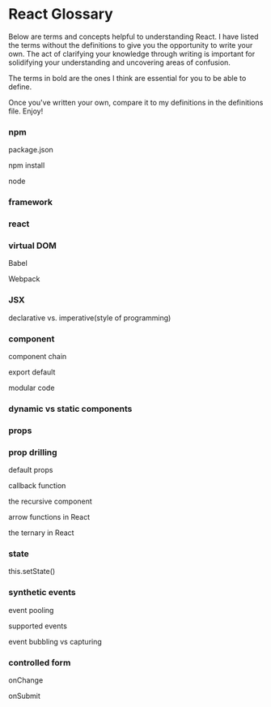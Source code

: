 # React Glossary
Below are terms and concepts helpful to understanding React. I have listed the terms without the definitions to give you the opportunity to write your own. The act of clarifying your knowledge through writing is important for solidifying your understanding and uncovering areas of confusion.

The terms in bold are the ones I think are essential for you to be able to define.

Once you've written your own, compare it to my definitions in the definitions file. Enjoy!


### npm


package.json


npm install


node


### framework


### react


### virtual DOM


Babel


Webpack


### JSX


declarative vs. imperative(style of programming)


### component


component chain


export default


modular code


### dynamic vs static components


### props


### prop drilling


default props


callback function


the recursive component


arrow functions in React


the ternary in React


### state


this.setState()


### synthetic events


event pooling


supported events


event bubbling vs capturing


### controlled form


onChange


onSubmit
